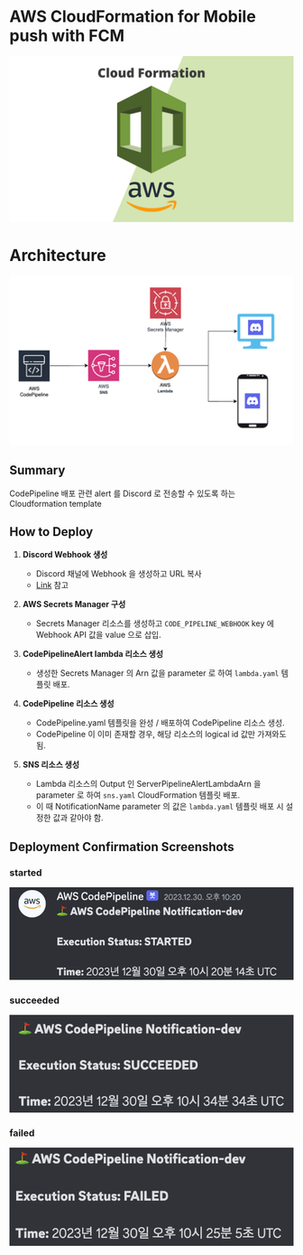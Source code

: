 # AWS CloudFormation for Mobile push with FCM

![AWS CloudFormation](./static/aws-cloudformation.png)

# Architecture

![Infra-Architecture](./static/discord-alert-architecture.png)

## Summary

CodePipeline 배포 관련 alert 를 Discord 로 전송할 수 있도록 하는 Cloudformation template

## How to Deploy

1. **Discord Webhook 생성**
    - Discord 채널에 Webhook 을 생성하고 URL 복사
    - [Link](https://dev.to/josuebustos/aws-lambda-send-a-message-with-discord-webhooks-12fa) 참고

2. **AWS Secrets Manager 구성**
    - Secrets Manager 리소스를 생성하고 `CODE_PIPELINE_WEBHOOK` key 에 Webhook API 값을 value 으로 삽입.

3. **CodePipelineAlert lambda 리소스 생성**
    - 생성한 Secrets Manager 의 Arn 값을 parameter 로 하여 `lambda.yaml` 템플릿 배포.

4. **CodePipeline 리소스 생성**
    - CodePipeline.yaml 템플릿을 완성 / 배포하여 CodePipeline 리소스 생성.
    - CodePipeline 이 이미 존재할 경우, 해당 리소스의 logical id 값만 가져와도 됨.

5. **SNS 리소스 생성**
    - Lambda 리소스의 Output 인 ServerPipelineAlertLambdaArn 을 parameter 로 하여 `sns.yaml` CloudFormation 템플릿 배포.
    - 이 때 NotificationName parameter 의 값은 `lambda.yaml` 템플릿 배포 시 설정한 값과 같아야 함. 

## Deployment Confirmation Screenshots

### started
![example-started](./static/example-started.png)

### succeeded
![example-succeeded](./static/example-succeeded.png)

### failed
![example-failed](./static/example-failed.png)
